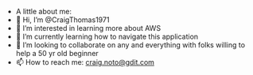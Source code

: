 - A little about me:
- 👋 Hi, I’m @CraigThomas1971
- 👀 I’m interested in learning more about AWS
- 🌱 I’m currently learning how to navigate this application
- 💞️ I’m looking to collaborate on any and everything with folks willing to help a 50 yr old beginner
- 📫 How to reach me: craig.noto@gdit.com
